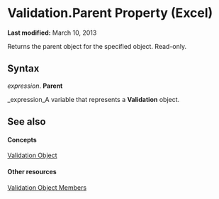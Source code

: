 
# Validation.Parent Property (Excel)

 **Last modified:** March 10, 2013

Returns the parent object for the specified object. Read-only.

## Syntax

 _expression_. **Parent**

 _expression_A variable that represents a  **Validation** object.


## See also


#### Concepts


 [Validation Object](59d29d1e-92d3-373e-04d0-0d7fe97e1878.md)
#### Other resources


 [Validation Object Members](2f215790-17f9-5bc7-683c-0ec7a610f1dc.md)
